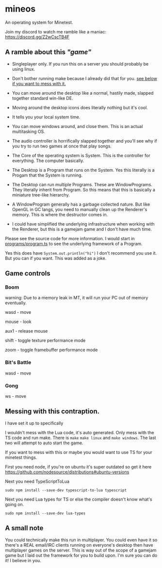 # mineos
 An operating system for Minetest.

Join my discord to watch me ramble like a maniac: https://discord.gg/Z2wCscTB4F

## A ramble about this _"game"_

- Singleplayer only. If you run this on a server you should probably be using linux.

- Don't bother running make because I already did that for you. [see below if you want to mess with it.](https://github.com/jordan4ibanez/mineos#messing-with-this-contraption)

- You can move around the desktop like a normal, hastily made, slapped together standard win-like DE.

- Moving around the desktop icons does literally nothing but it's cool.

- It tells you your local system time.

- You can move windows around, and close them. This is an actual multitasking OS.

- The audio controller is horrifically slapped together and you'll see why if you try to run two games at once that play songs.

- The Core of the operating system is System. This is the controller for everything. The computer basically.

- The Desktop is a Program that runs on the System. Yes this literally is a Progam that the System is running.

- The Desktop can run multiple Programs. These are WindowPrograms. They literally inherit from Program. So this means that this is basically a miniature tree-like hierarchy.

- A WindowProgram generally has a garbage collected nature. But like OpenGL in GC langs, you need to manually clean up the Renderer's memory. This is where the destructor comes in.

- I could have simplified the underlying infrastructure when working with the Renderer, but this is a gamejam game and I don't have much time.


Please see the source code for more information. I would start in [programs/program.ts](https://github.com/jordan4ibanez/mineos/blob/main/mods/mineos/programs/programs.ts#L10) to see the underlying framework of a Program.

Yes this does have ``System.out.println("hi")`` I don't recommend you use it. But you can if you want. This was added as a joke.

## Game controls

### Boom

warning: Due to a memory leak in MT, it will run your PC out of memory eventually.

wasd - move

mouse - look

aux1 - release mouse

shift - toggle texture performance mode

zoom - toggle framebuffer performance mode

### Bit's Battle
wasd - move

### Gong
ws - move

## Messing with this contraption.

I have set it up to specifically 

I wouldn't mess with the Lua code, it's auto generated. Only mess with the TS code and run make. 
There is ``make`` ``make linux`` and ``make windows``. The last two will attempt to auto start the game.

If you want to mess with this or maybe you would want to use TS for your minetest things.
 
First you need node, if you're on ubuntu it's super outdated so get it here https://github.com/nodesource/distributions#ubuntu-versions

Next you need TypeScriptToLua
```
sudo npm install --save-dev typescript-to-lua typescript
```

Next you need Lua types for TS or else the compiler doesn't know what's going on.
```
sudo npm install --save-dev lua-types
```

## A small note
You could technically make this run in multiplayer. You could even have it so there's a REAL email/IRC clients running on everyone's desktop then have multiplayer games on the server. This is way out of the scope of a gamejam game but I laid out the framework for you to build upon. I'm sure you can do it! I believe in you.
